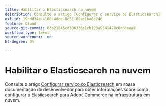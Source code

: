 ```yaml
---
title: Habilitar o Elasticsearch na nuvem
description: Consulte o artigo [Configurar o serviço de Elasticsearch](https://devdocs.magento.com/guides/v2.3/cloud/project/project-conf-files_services-elastic.html#elasticsearch-software-compatibility) em nossa documentação do desenvolvedor para obter informações sobre como configurar o Elasticsearch para Adobe Commerce na infraestrutura em nuvem.
exl-id: 19cdd34e-4180-4dee-8e51-89ae1ba8c246
feature: Cloud
source-git-commit: 83b21845cd306336e1cb193a9541478c8a38eea8
workflow-type: tm+mt
source-wordcount: '60'
ht-degree: 0%

---
```


# Habilitar o Elasticsearch na nuvem

Consulte o artigo [Configurar serviço do Elasticsearch](https://devdocs.magento.com/guides/v2.3/cloud/project/project-conf-files_services-elastic.html#elasticsearch-software-compatibility) em nossa documentação do desenvolvedor para obter informações sobre como configurar o Elasticsearch para Adobe Commerce na infraestrutura em nuvem.
